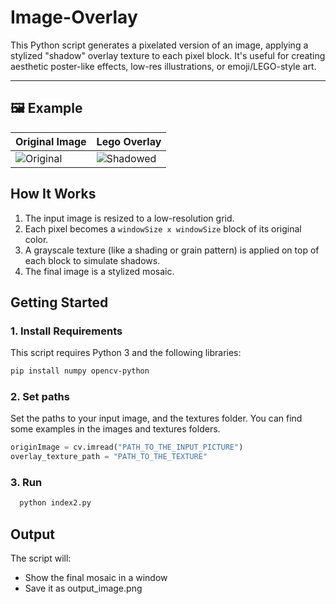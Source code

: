 # Image-Overlay

This Python script generates a pixelated version of an image, applying a stylized "shadow" overlay texture to each pixel block. It's useful for creating aesthetic poster-like effects, low-res illustrations, or emoji/LEGO-style art.

---

## 🖼️ Example

| Original Image | Lego Overlay |
|----------------|------------------|
| ![Original](images/in.png) | ![Shadowed](images/out.png) |

## How It Works

1. The input image is resized to a low-resolution grid.
2. Each pixel becomes a `windowSize x windowSize` block of its original color.
3. A grayscale texture (like a shading or grain pattern) is applied on top of each block to simulate shadows.
4. The final image is a stylized mosaic.

## Getting Started

### 1. Install Requirements

This script requires Python 3 and the following libraries:

```bash
pip install numpy opencv-python
```
### 2. Set paths
  Set the paths to your input image, and the textures folder. You can find some examples in the images and textures folders.
```python
originImage = cv.imread("PATH_TO_THE_INPUT_PICTURE")
overlay_texture_path = "PATH_TO_THE_TEXTURE"
```
### 3. Run 
```bash
  python index2.py
```
## Output 
  The script will:
  * Show the final mosaic in a window
  * Save it as output_image.png
